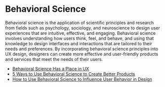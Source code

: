 # Behavioral Science

Behavioral science is the application of scientific principles and research from fields such as psychology, sociology, and neuroscience to design user experiences that are intuitive, effective, and engaging. Behavioral science involves understanding how users think, feel, and behave, and using that knowledge to design interfaces and interactions that are tailored to their needs and preferences. By incorporating behavioral science principles into UX design, designers can create more effective and user-friendly products and services that meet the needs of their users.

- [Behavioral Science Has a Place in UX](https://www.uxbooth.com/articles/behavior-science-has-a-place-in-ux/)
- [5 Ways to Use Behavioral Science to Create Better Products](https://www.interaction-design.org/literature/article/5-ways-to-use-behavioral-science-to-create-better-products)
- [How to Use Behavioral Science to Influence User Behavior in Design](https://uxplanet.org/how-to-use-behavioral-science-to-influence-user-behavior-in-design-581dc0805f7c)